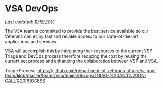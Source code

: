 # VSA DevOps
*Last updated: [11/18/2019](#document-history)*

The VSA team is committed to provide the best service available so our Veterans can enjoy fast and reliable access to our state-of-the-art applications and services.

VSA will accomplish this by integrating their resources to the current VSP Triage and DevOps process therefore reducing the cost by reusing the current set process and enhancing the collaboration between VSP and VSA.

Triage Process: https://github.com/department-of-veterans-affairs/va.gov-team/blob/master/teams/vsa/teams/devops/TRIAGE%20AND%20ON-CALL%20PROCESS
